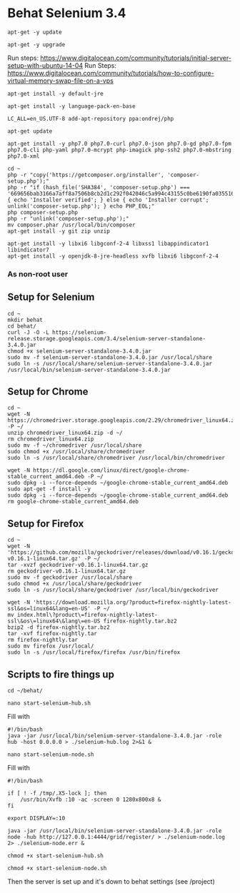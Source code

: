 # Behat Selenium 3.4

`apt-get -y update`

`apt-get -y upgrade`

Run steps: https://www.digitalocean.com/community/tutorials/initial-server-setup-with-ubuntu-14-04
Run Steps: https://www.digitalocean.com/community/tutorials/how-to-configure-virtual-memory-swap-file-on-a-vps

`apt-get install -y default-jre`

`apt-get install -y language-pack-en-base`

`LC_ALL=en_US.UTF-8 add-apt-repository ppa:ondrej/php`

`apt-get update`

`apt-get install -y php7.0 php7.0-curl php7.0-json php7.0-gd php7.0-fpm php7.0-cli php-yaml php7.0-mcrypt php-imagick php-ssh2 php7.0-mbstring php7.0-xml`

```
cd ~
php -r "copy('https://getcomposer.org/installer', 'composer-setup.php');"
php -r "if (hash_file('SHA384', 'composer-setup.php') === '669656bab3166a7aff8a7506b8cb2d1c292f042046c5a994c43155c0be6190fa0355160742ab2e1c88d40d5be660b410') { echo 'Installer verified'; } else { echo 'Installer corrupt'; unlink('composer-setup.php'); } echo PHP_EOL;"
php composer-setup.php
php -r "unlink('composer-setup.php');"
mv composer.phar /usr/local/bin/composer
apt-get install -y git zip unzip

apt-get install -y libxi6 libgconf-2-4 libxss1 libappindicator1 libindicator7
apt-get install -y openjdk-8-jre-headless xvfb libxi6 libgconf-2-4
```

### As non-root user

## Setup for Selenium

```
cd ~
mkdir behat
cd behat/
curl -J -O -L https://selenium-release.storage.googleapis.com/3.4/selenium-server-standalone-3.4.0.jar
chmod +x selenium-server-standalone-3.4.0.jar
sudo mv -f selenium-server-standalone-3.4.0.jar /usr/local/share
sudo ln -s /usr/local/share/selenium-server-standalone-3.4.0.jar /usr/local/bin/selenium-server-standalone-3.4.0.jar
```

## Setup for Chrome

```
cd ~
wget -N https://chromedriver.storage.googleapis.com/2.29/chromedriver_linux64.zip -P ~/
unzip chromedriver_linux64.zip -d ~/
rm chromedriver_linux64.zip
sudo mv -f ~/chromedriver /usr/local/share
sudo chmod +x /usr/local/share/chromedriver
sudo ln -s /usr/local/share/chromedriver /usr/local/bin/chromedriver
```

```
wget -N https://dl.google.com/linux/direct/google-chrome-stable_current_amd64.deb -P ~/
sudo dpkg -i --force-depends ~/google-chrome-stable_current_amd64.deb
sudo apt-get -f install -y
sudo dpkg -i --force-depends ~/google-chrome-stable_current_amd64.deb
rm google-chrome-stable_current_amd64.deb
```

## Setup for Firefox

```
cd ~
wget -N 'https://github.com/mozilla/geckodriver/releases/download/v0.16.1/geckodriver-v0.16.1-linux64.tar.gz' -P ~/
tar -xvzf geckodriver-v0.16.1-linux64.tar.gz
rm geckodriver-v0.16.1-linux64.tar.gz
sudo mv -f geckodriver /usr/local/share
sudo chmod +x /usr/local/share/geckodriver
sudo ln -s /usr/local/share/geckodriver /usr/local/bin/geckodriver
```

```
wget -N 'https://download.mozilla.org/?product=firefox-nightly-latest-ssl&os=linux64&lang=en-US' -P ~/
mv index.html\?product\=firefox-nightly-latest-ssl\&os\=linux64\&lang\=en-US firefox-nightly.tar.bz2
bzip2 -d firefox-nightly.tar.bz2
tar -xvf firefox-nightly.tar
rm firefox-nightly.tar
sudo mv firefox /usr/local/
sudo ln -s /usr/local/firefox/firefox /usr/bin/firefox
```

## Scripts to fire things up

`cd ~/behat/`


`nano start-selenium-hub.sh`

Fill with

```
#!/bin/bash
java -jar /usr/local/bin/selenium-server-standalone-3.4.0.jar -role hub -host 0.0.0.0 > ./selenium-hub.log 2>&1 &
```

`nano start-selenium-node.sh`

Fill with

```
#!/bin/bash

if [ ! -f /tmp/.X5-lock ]; then
    /usr/bin/Xvfb :10 -ac -screen 0 1280x800x8 &
fi

export DISPLAY=:10

java -jar /usr/local/bin/selenium-server-standalone-3.4.0.jar -role node -hub http://127.0.0.1:4444/grid/register/ > ./selenium-node.log 2> ./selenium-node.err &
```

`chmod +x start-selenium-hub.sh`

`chmod +x start-selenium-node.sh`

Then the server is set up and it's down to behat settings (see /project)
